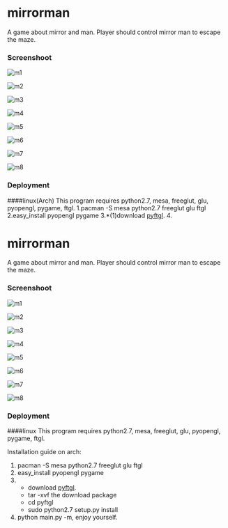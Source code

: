 # mirrorman
A game about mirror and man. Player should control mirror man to escape the maze.

### Screenshoot
![m1](doc/m1.png?raw=true)

![m2](doc/m2.png?raw=true)

![m3](doc/m3.png?raw=true)

![m4](doc/m4.png?raw=true)

![m5](doc/m5.png?raw=true)

![m6](doc/m6.png?raw=true)

![m7](doc/m7.png?raw=true)

![m8](doc/m8.png?raw=true)

### Deployment
####linux(Arch)
This program requires python2.7, mesa, freeglut, glu, pyopengl, pygame, ftgl.
1.pacman -S mesa python2.7 freeglut glu ftgl
2.easy_install pyopengl pygame
3.*(1)download [pyftgl](http://code.google.com/p/pyftgl/downloads/list).
4.
# mirrorman
A game about mirror and man. Player should control mirror man to escape the maze.

### Screenshoot
![m1](doc/m1.png?raw=true)

![m2](doc/m2.png?raw=true)

![m3](doc/m3.png?raw=true)

![m4](doc/m4.png?raw=true)

![m5](doc/m5.png?raw=true)

![m6](doc/m6.png?raw=true)

![m7](doc/m7.png?raw=true)

![m8](doc/m8.png?raw=true)

### Deployment
####linux
This program requires python2.7, mesa, freeglut, glu, pyopengl, pygame, ftgl.

Installation guide on arch:

1. pacman -S mesa python2.7 freeglut glu ftgl
2. easy_install pyopengl pygame
3. * download [pyftgl](http://code.google.com/p/pyftgl/downloads/list).
   * tar -xvf the download package
   * cd pyftgl
   * sudo python2.7 setup.py install
4. python main.py -m, enjoy yourself.